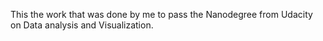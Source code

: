 This the work that was done by me to pass the Nanodegree from Udacity on Data analysis and Visualization.
